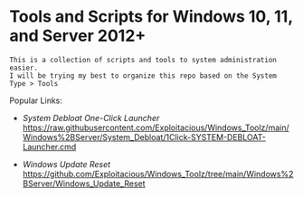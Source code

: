 # Tools and Scripts for Windows 10, 11, and Server 2012+

    This is a collection of scripts and tools to system administration easier.
    I will be trying my best to organize this repo based on the System Type > Tools


Popular Links:

-   *System Debloat One-Click Launcher* https://raw.githubusercontent.com/Exploitacious/Windows_Toolz/main/Windows%2BServer/System_Debloat/1Click-SYSTEM-DEBLOAT-Launcher.cmd

-   *Windows Update Reset* https://github.com/Exploitacious/Windows_Toolz/tree/main/Windows%2BServer/Windows_Update_Reset